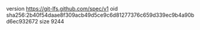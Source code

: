 version https://git-lfs.github.com/spec/v1
oid sha256:2b40f54daae8f309acb49d5ce9c6d81277376c659d339ec9b4a90bd6ec932672
size 9244
